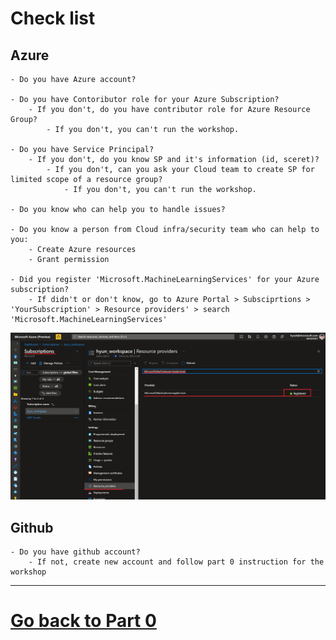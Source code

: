 # Check list

## Azure 

    - Do you have Azure account?

    - Do you have Contoributor role for your Azure Subscription?
        - If you don't, do you have contributor role for Azure Resource Group?
            - If you don't, you can't run the workshop.

    - Do you have Service Principal?
        - If you don't, do you know SP and it's information (id, sceret)?
            - If you don't, can you ask your Cloud team to create SP for limited scope of a resource group?
                - If you don't, you can't run the workshop.

    - Do you know who can help you to handle issues?

    - Do you know a person from Cloud infra/security team who can help to you:
        - Create Azure resources
        - Grant permission 

    - Did you register 'Microsoft.MachineLearningServices' for your Azure subscription?
        - If didn't or don't know, go to Azure Portal > Subsciprtions > 'YourSubscription' > Resource providers' > search 'Microsoft.MachineLearningServices'

![](./images/arm100.png)

## Github

    - Do you have github account?
        - If not, create new account and follow part 0 instruction for the workshop

---

# [Go back to Part 0](./part_0.md)
